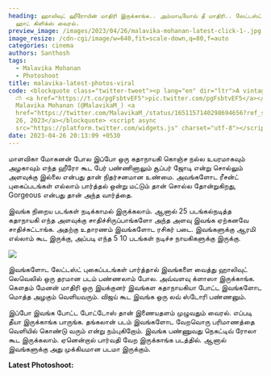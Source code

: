 ```yaml
---
heading: ஹாலிவுட் ஹீரோயின் மாதிரி இருக்காங்க.. அம்மாடியோவ் தீ மாதிரி.. லேட்டஸ்ட்
  ஹாட் கிளிக்ஸ் வைரல்.
preview_image: /images/2023/04/26/malavika-mohanan-latest-click-1-.jpg
image_resize: /cdn-cgi/image/w=640,fit=scale-down,q=80,f=auto
categories: cinema
authors: Santhosh
tags:
  - Malavika Mohanan
  - Photoshoot
title: malavika-latest-photos-viral
code: <blockquote class="twitter-tweet"><p lang="en" dir="ltr">A vintage evening
  ⛅️ <a href="https://t.co/pgFsbtvEF5">pic.twitter.com/pgFsbtvEF5</a></p>&mdash;
  Malavika Mohanan (@MalavikaM_) <a
  href="https://twitter.com/MalavikaM_/status/1651157140298694656?ref_src=twsrc%5Etfw">April
  26, 2023</a></blockquote> <script async
  src="https://platform.twitter.com/widgets.js" charset="utf-8"></script>
date: 2023-04-26 20:13:09 +0530
---
```

மாளவிகா மோகனன் போல இப்போ ஒரு கதாநாயகி கொஞ்ச நல்ல உயரமாகவும் அழகாவும் எந்த ஹீரோ கூட பேர் பண்ணினாலும் சூப்பர் ஜோடி என்று சொல்லும் அளவுக்கு இல்லை என்பது தான் நிதர்சனமான உண்மை. அவங்களோட ரீசன்ட் புகைப்படங்கள் எல்லாம் பார்த்தல் ஒன்று மட்டும் தான் சொல்ல தோன்றுகிறது, Gorgeous என்பது தான் அந்த வார்த்தை. 

இவங்க நிறைய படங்கள் நடிக்காமல் இருக்கலாம். ஆனால் 25 படங்கல்நடித்த கதாநாயகி எந்த அளவுக்கு சாதிச்சிருப்பாங்களோ அந்த அளவு இவங்க ஏற்கனவே சாதிச்சுட்டாங்க. அதற்கு உதாரணம் இவங்களோட ரசிகர் படை. இவங்களுக்கு ஆரமி எல்லாம் கூட இருக்கு, அப்படி எந்த 5 10 படங்கள் நடிச்ச நாயகிகளுக்கு இருக்கு. 

![](/images/2023/04/26/malavika-mohanan-latest-click-2-.jpg)

இவங்களோட லேட்டஸ்ட் புகைப்படங்கள் பார்த்தால் இவங்களை வைத்து ஹாலிவுட் லெவெலில் ஒரு தரமான படம் பண்ணலாம் போல. அவ்வளவு க்ளாஸா இருக்காங்க. கெளதம் மேனன் மாதிரி ஒரு இயக்குனர் இவங்கள கதாநாயகியா போட்ட இவங்களோட மொத்த அழகும் வெளியவரும். விஜய் கூட இவங்க ஒரு லவ் ஸ்டோரி பண்ணனும். 

இப்போ இவங்க போட்ட போட்டோஸ் தான் இணையதளம் முழுவதும் வைரல். எப்படி தீயா இருக்காங்க பாருங்க. தங்கலான் படம் இவங்களோட வேறவொரு பரிமாணத்தை வெளியில் கொண்டு வரும் என்று நம்புகிறோம். இவங்க பண்ணுவது நெகட்டிவ் ரோலா கூட இருக்கலாம். ஏனென்றால் பார்வதி வேற இருக்காங்க படத்தில். ஆனால் இவங்களுக்கு அது முக்கியமான படமா இருக்கும். 

**L﻿atest Photoshoot:**